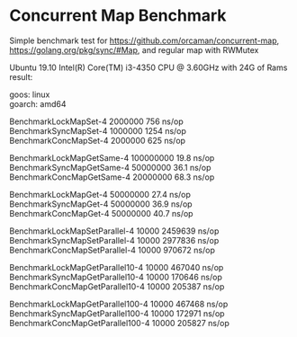 # Concurrent Map Benchmark

Simple benchmark test for https://github.com/orcaman/concurrent-map, https://golang.org/pkg/sync/#Map, and regular map with RWMutex 

Ubuntu 19.10 Intel(R) Core(TM) i3-4350 CPU @ 3.60GHz with 24G of Rams result:

goos: linux  
goarch: amd64  

BenchmarkLockMapSet-4                    2000000               756 ns/op  
BenchmarkSyncMapSet-4                    1000000              1254 ns/op  
BenchmarkConcMapSet-4                    2000000               625 ns/op  

BenchmarkLockMapGetSame-4               100000000               19.8 ns/op  
BenchmarkSyncMapGetSame-4               50000000                36.1 ns/op  
BenchmarkConcMapGetSame-4               20000000                68.3 ns/op  

BenchmarkLockMapGet-4                   50000000                27.4 ns/op  
BenchmarkSyncMapGet-4                   50000000                36.9 ns/op  
BenchmarkConcMapGet-4                   50000000                40.7 ns/op  

BenchmarkLockMapSetParallel-4              10000           2459639 ns/op  
BenchmarkSyncMapSetParallel-4              10000           2977836 ns/op  
BenchmarkConcMapSetParallel-4              10000            970672 ns/op  

BenchmarkLockMapGetParallel10-4            10000            467040 ns/op  
BenchmarkSyncMapGetParallel10-4            10000            170646 ns/op  
BenchmarkConcMapGetParallel10-4            10000            205387 ns/op  

BenchmarkLockMapGetParallel100-4           10000            467468 ns/op  
BenchmarkSyncMapGetParallel100-4           10000            172971 ns/op  
BenchmarkConcMapGetParallel100-4           10000            205827 ns/op  